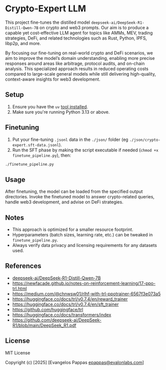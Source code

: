 # Crypto-Expert LLM

This project fine-tunes the distilled model `deepseek-ai/DeepSeek-R1-Distill-Qwen-7B` on crypto and web3 prompts. Our aim is to produce a capable yet cost-effective LLM agent for topics like AMMs, MEV, trading strategies, DeFi, and related technologies such as Rust, Python, IPFS, libp2p, and more.

By focusing our fine-tuning on real-world crypto and DeFi scenarios, we aim to improve the model’s domain understanding, enabling more precise responses around areas like arbitrage, protocol audits, and on-chain analysis. This specialized approach results in reduced operating costs compared to large-scale general models while still delivering high-quality, context-aware insights for web3 development.

## Setup

1. Ensure you have the `uv` [tool installed](https://docs.astral.sh/uv/getting-started/installation/).
2. Make sure you're running Python 3.13 or above.

## Finetuning

1. Put your fine-tuning `.jsonl` data in the `./json/` folder (eg `./json/crypto-expert.sft-data.jsonl`).
2. Run the SFT phase by making the script executable if needed (`chmod +x finetune_pipeline.py`), then:

  ```bash
  ./finetune_pipeline.py
  ```

## Usage

After finetuning, the model can be loaded from the specified output directories. Invoke the finetuned model to answer crypto-related queries, handle web3 development, and advise on DeFi strategies.

## Notes

- This approach is optimized for a smaller resource footprint.
- Hyperparameters (batch sizes, learning rate, etc.) can be tweaked in `finetune_pipeline.py`.
- Always verify data privacy and licensing requirements for any datasets used.

## References

- [deepseek-ai/DeepSeek-R1-Distill-Qwen-7B](https://huggingface.co/deepseek-ai/DeepSeek-R1-Distill-Qwen-7B)
- https://newfacade.github.io/notes-on-reinforcement-learning/17-ppo-trl.html
- https://medium.com/@chnwsw01/rlhf-with-trl-ppotrainer-6567f3e073a5
- https://huggingface.co/docs/trl/v0.7.4/en/reward_trainer
- https://huggingface.co/docs/trl/v0.7.4/en/sft_trainer
- https://github.com/huggingface/trl
- https://huggingface.co/docs/transformers/index
- https://github.com/deepseek-ai/DeepSeek-R1/blob/main/DeepSeek_R1.pdf

## License

MIT License

Copyright (c) [2025] [Evangelos Pappas <epappas@evalonlabs.com>]
